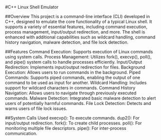#C++ Linux Shell Emulator

##Overview
This project is a command-line interface (CLI) developed in C++, designed to emulate the core functionality of a typical Linux shell. It supports a variety of essential features, including command execution, process management, input/output redirection, and more. The shell is enhanced with additional capabilities such as wildcard handling, command history navigation, malware detection, and file lock detection.

##Features
Command Execution: Supports execution of Linux commands using system calls.
Process Management: Utilizes fork(), execvp(), poll(), and pipe() system calls to handle processes efficiently.
Input/Output Redirection: Implements input/output redirection for files.
Background Execution: Allows users to run commands in the background.
Piped Commands: Supports piped commands, enabling the output of one command to be used as input for another.
Wildcard Handling: Includes support for wildcard characters in commands.
Command History Navigation: Allows users to navigate through previously executed commands.
Malware Detection: Integrated basic malware detection to alert users of potentially harmful commands.
File Lock Detection: Detects and warns users of file lock issues.

##System Calls Used
execvp(): To execute commands.
dup2(): For input/output redirection.
fork(): To create child processes.
poll(): For monitoring multiple file descriptors.
pipe(): For inter-process communication.
